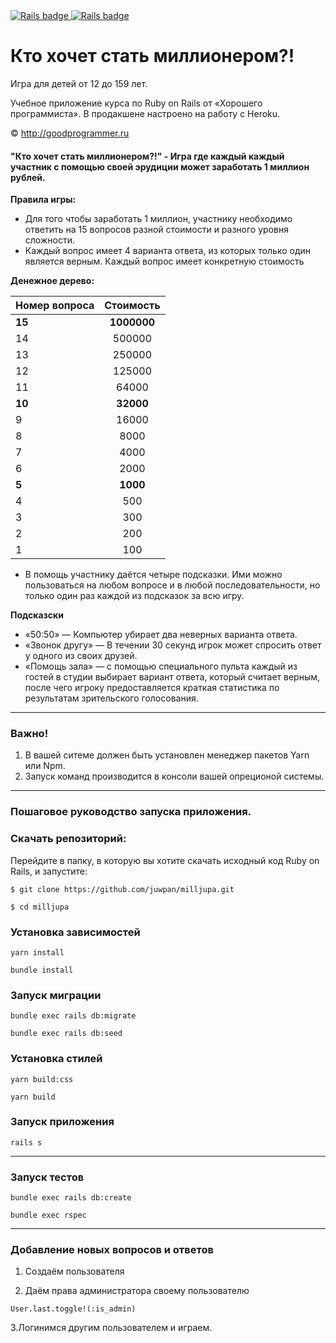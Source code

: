 <div>
  <a href="https://rubyonrails.org">
    <img src="https://img.shields.io/badge/Rails-7.0.3-ff0000?logo=RubyonRails&logoColor=white&?style=for-the-badge"
    alt="Rails badge" />
  </a>
  <a href="https://rubyonrails.org">
    <img src="https://img.shields.io/badge/Ruby-3.0.2-ff0000?logo=Ruby&logoColor=white&?style=for-the-badge"
    alt="Rails badge" />
  </a>
</div>

# Кто хочет стать миллионером?!

Игра для детей от 12 до 159 лет.

Учебное приложение курса по Ruby on Rails от «Хорошего программиста». В продакшене настроено на работу с Heroku.

© http://goodprogrammer.ru

#### "Кто хочет стать миллионером?!" - Игра где каждый каждый участник с помощью своей эрудиции может заработать 1 миллион рублей.

**Правила игры:**

- Для того чтобы заработать 1 миллион, участнику необходимо ответить на 15 вопросов разной стоимости и разного уровня сложности.
- Каждый вопрос имеет 4 варианта ответа, из которых только один является верным. Каждый вопрос имеет конкретную стоимость

**Денежное дерево:**

| Номер вопроса | Стоимость  |
| ------------- |:----------:|
|   **15**      | **1000000**|
|     14        | 500000     |
|     13        | 250000     |
|     12        | 125000     |
|     11        | 64000      |
|   **10**      | **32000**  |
|     9         | 16000      |
|     8         | 8000       |
|     7         | 4000       |
|     6         | 2000       |
|   **5**       | **1000**   |
|     4         | 500        |
|     3         | 300        |
|     2         | 200        |
|     1         | 100        |

- В помощь участнику даётся четыре подсказки. Ими можно пользоваться на любом вопросе и в любой последовательности, но только один раз каждой из подсказок за всю 
игру.

**Подсказски**

- «50:50» — Компьютер убирает два неверных варианта ответа.
- «Звонок другу» — В течении 30 секунд игрок может спросить ответ у одного из своих друзей.
- «Помощь зала» — с помощью специального пульта каждый из гостей в студии выбирает вариант ответа, который считает верным, после чего игроку предоставляется краткая статистика по результатам зрительского голосования.


---
### Важно!
1. В вашей ситеме должен быть установлен менеджер пакетов Yarn или Npm.
2. Запуск команд производится в консоли вашей опреционой системы.

---
### Пошаговое руководство запуска приложения.

### Скачать репозиторий:

Перейдите в папку, в которую вы хотите скачать исходный код Ruby on Rails, и запустите:

```
$ git clone https://github.com/juwpan/milljupa.git

```
```
$ cd milljupa
```

### Установка зависимостей

```
yarn install
```
```
bundle install
```
### Запуск миграции

```
bundle exec rails db:migrate
```
```
bundle exec rails db:seed
```

### Установка стилей
```
yarn build:css
```
```
yarn build
```

### Запуск приложения

```
rails s
```
---

### Запуск тестов

```
bundle exec rails db:create
```

```
bundle exec rspec
```
---

### Добавление новых вопросов и ответов

1. Создаём пользователя

2. Даём права администратора своему пользователю

```
User.last.toggle!(:is_admin)
```
3.Логинимся другим пользователем и играем.

